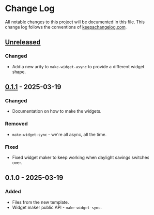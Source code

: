 # Change Log
All notable changes to this project will be documented in this file. This change log follows the conventions of [keepachangelog.com](http://keepachangelog.com/).

## [Unreleased]
### Changed
- Add a new arity to `make-widget-async` to provide a different widget shape.

## [0.1.1] - 2025-03-19
### Changed
- Documentation on how to make the widgets.

### Removed
- `make-widget-sync` - we're all async, all the time.

### Fixed
- Fixed widget maker to keep working when daylight savings switches over.

## 0.1.0 - 2025-03-19
### Added
- Files from the new template.
- Widget maker public API - `make-widget-sync`.

[Unreleased]: https://github.com/your-name/clojure-learning/compare/0.1.1...HEAD
[0.1.1]: https://github.com/your-name/clojure-learning/compare/0.1.0...0.1.1
